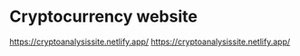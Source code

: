 
# Cryptocurrency website 
https://cryptoanalysissite.netlify.app/
https://cryptoanalysissite.netlify.app/
<div id="top"></div>

